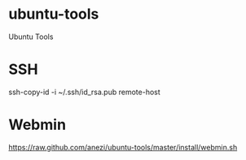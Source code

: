 ubuntu-tools
============

Ubuntu Tools


SSH
===

ssh-copy-id -i ~/.ssh/id_rsa.pub remote-host


Webmin
======

https://raw.github.com/anezi/ubuntu-tools/master/install/webmin.sh

